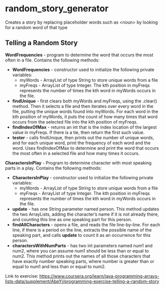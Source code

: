 # random_story_generator
Creates a story by replacing placeholder words such as &lt;noun> by looking for a random word of that type

## Telling a Random Story

<b>WordFrequencies</b> - program to determine the word that occurs the most often in a file. Contains the following methods:
* <b>WordFrequencies</b> - constructor used to initialize the following private variables:
  * myWords - ArrayList of type String to store unique words from a file
  * myFreqs - ArrayList of type Integer. The kth position in myFreqs represents the number of times the kth word in myWords occurs in the file.
* <b>findUnique</b> - first clears both myWords and myFreqs, using the .clear() method. Then it selects a file and then iterates over every word in the file, putting the unique words found into myWords. For each word in the kth position of myWords, it puts the count of how many times that word occurs from the selected file into the kth position of myFreqs.
* <b>findIndexOfMax</b> - returns an int that is the index location of the largest value in myFreqs. If there is a tie, then return the first such value.
* <b>tester</b> - calls findUnique, then prints out the number of unique words, and for each unique word, print the frequency of each word and the word. Uses findIndexOfMax to determine and print the word that occurs the most often in a selected file and how many times it occurs.

<b>CharactersInPlay</b> - Program to determine character with most speaking parts in a play. Contains the following methods:
* <b>CharactersInPlay</b> - constructor used to initialize the following private variables:
  * myWords - ArrayList of type String to store unique words from a file
  * myFreqs - ArrayList of type Integer. The kth position in myFreqs represents the number of times the kth word in myWords occurs in the file.
* <b>update</b> - has one String parameter named person. This method updates the two ArrayLists, adding the character’s name if it is not already there, and counting this line as one speaking part for this person.
* <b>findAllCharacters</b> - opens a file, and reads the file line-by-line. For each line, if there is a period on the line, extracts the possible name of the speaking part, and calls <b>update</b> to count it as an occurrence for this person.
* <b>charactersWithNumParts</b> - has two int parameters named num1 and num2, where you can assume num1 should be less than or equal to num2. This method prints out the names of all those characters that have exactly number speaking parts, where number is greater than or equal to num1 and less than or equal to num2. 

Link to exercise: https://www.coursera.org/learn/java-programming-arrays-lists-data/supplement/AbpYj/programming-exercise-telling-a-random-story
